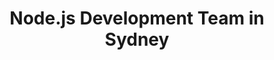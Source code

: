 ---
title: Node.js Development Team in Sydney
permalink: /landings/node-js-developer-sydney
technology: Node.js
location: Sydney
---